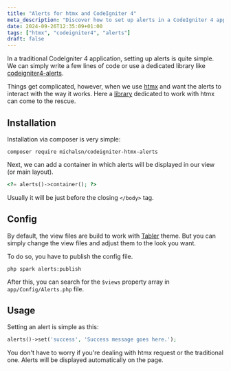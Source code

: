 ```yaml
---
title: "Alerts for htmx and CodeIgniter 4"
meta_description: "Discover how to set up alerts in a CodeIgniter 4 application using htmx and the codeigniter-htmx-alerts library."
date: 2024-09-26T12:35:09+01:00
tags: ["htmx", "codeigniter4", "alerts"]
draft: false
---
```


In a traditional CodeIgniter 4 application, setting up alerts is quite simple. We can simply write a few lines of code or use a dedicated library like [codeigniter4-alerts](https://github.com/tattersoftware/codeigniter4-alerts).

Things get complicated, however, when we use [htmx](https://htmx.org/) and want the alerts to interact with the way it works. Here a [library](https://github.com/michalsn/codeigniter-htmx-alerts) dedicated to work with htmx can come to the rescue.

## Installation

Installation via composer is very simple:

    composer require michalsn/codeigniter-htmx-alerts

Next, we can add a container in which alerts will be displayed in our view (or main layout).

```php
<?= alerts()->container(); ?>
```

Usually it will be just before the closing `</body>` tag.

## Config

By default, the view files are build to work with [Tabler](https://tabler.io/admin-template) theme. But you can simply change the view files and adjust them to the look you want.

To do so, you have to publish the config file.

    php spark alerts:publish

After this, you can search for the `$views` property array in `app/Config/Alerts.php` file.

## Usage

Setting an alert is simple as this:

```php
alerts()->set('success', 'Success message goes here.');
```

You don't have to worry if you're dealing with htmx request or the traditional one. Alerts will be displayed automatically on the page.